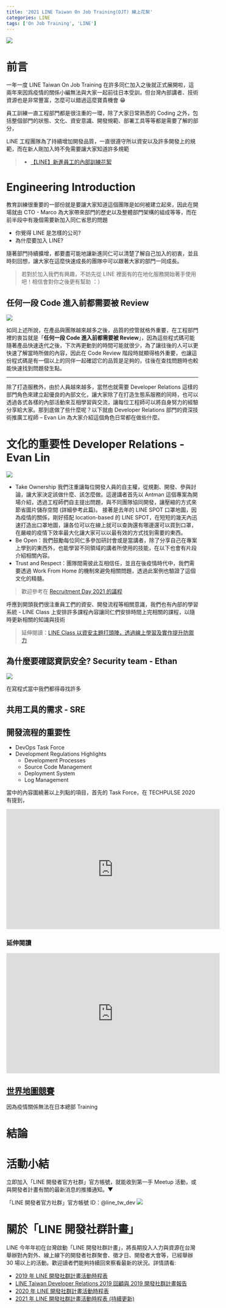 ```yaml
---
title: '2021 LINE Taiwan On Job Training(OJT) 線上花絮'
categories: LINE
tags: ['On Job Training', 'LINE']
---
```


<style>
  section.compact {
    font-size: 150%  
  }
  img[alt~="center"] {
    display: block;
    margin: 0 auto;
  }
</style>

![](https://nijialin.com/images/2021/ojt/1.png)

# 前言

一年一度 LINE Taiwan On Job Training 在許多同仁加入之後就正式展開啦，這兩年來因爲疫情的關係小編無法與大家一起前往日本受訓，但台灣內部講者、技術資源也是非常豐富，怎麼可以錯過這麼寶貴機會 😁

員工訓練一直工程部門都是很注重的一環，除了大家日常熟悉的 Coding 之外，包括整個部門的狀態、文化、資安意識、開發規範、部署工具等等都是需要了解的部分，

LINE 工程團隊為了持續增加開發品質，一直很遵守所以資安以及許多開發上的規範，而在新人剛加入時不免需要讓大家知道許多規範

> - [【LINE】新進員工的內部訓練花絮](https://engineering.linecorp.com/zh-hant/blog/2020-new-employee-traning/)

<!-- more -->

# Engineering Introduction

教育訓練很重要的一部份就是要讓大家知道這個團隊是如何被建立起來，因此在開場就由 CTO - Marco 為大家帶來部門的歷史以及整體部門架構的組成等等，而在前半段中有幾個需要新加入同仁省思的問題

- 你覺得 LINE 是怎樣的公司?
- 為什麼要加入 LINE?

隨著部門持續擴增，都要盡可能地讓新進同仁可以清楚了解自己加入的初衷，並且時刻回想，讓大家在這麼快速成長的團隊中可以跟著大家的部門一同成長。

> 若對於加入我們有興趣，不妨先從 LINE 裡面有的在地化服務開始著手使用吧！相信會對你之後更有幫助 ：）

## 任何一段 Code 進入前都需要被 Review

![](https://nijialin.com/images/2021/ojt/2.png)

如同上述所說，在產品與團隊越來越多之後，品質的控管就格外重要，在工程部門裡的衷旨就是「**任何一段 Code 進入前都需要被 Review**」，因為這些程式碼可能隨著產品快速迭代之後，下次再更動到的時間可能就很少，為了讓往後的人可以更快速了解當時所做的內容，因此在 Code Review 階段時就顯得格外重要，也讓這份程式碼是有一個以上的同伴一起確認它的品質是足夠的，往後在查找問題時也較能快速找到問題發生點。

---

除了打造服務外，由於人員越來越多，當然也就需要 Developer Relations 這樣的部門角色來建立起優良的內部文化，讓大家除了在打造生態系服務的同時，也可以透過各式各樣的內部活動來互相學習與交流，讓每位工程師可以將自身努力的經驗分享給大家。那到底做了些什麼呢？以下就由 Developer Relations 部門的資深技術推廣工程師 – Evan Lin 為大家介紹這個角色日常都在做些什麼。

# 文化的重要性 Developer Relations - Evan Lin

![](https://nijialin.com/images/2021/ojt/4.png)

- Take Ownership
  我們注重讓每位開發人員的自主權，從規劃、開發、參與討論，讓大家決定該做什麼、該怎麼做。這邊講者首先以 Antman 這個專案為開場介紹，透過工程師們自主提出問題，與不同團隊協同開發，讓壓縮的方式來節省圖片儲存空間 (詳細參考此篇)。
  接著是去年的 LINE SPOT 口罩地圖，因為疫情的關係，剛好搭配 location-based 的 LINE SPOT，在短短的幾天內迅速打造出口罩地圖，讓各位可以在線上就可以查詢還有哪邊還可以買到口罩，在嚴峻的疫情下效率最大化讓大家可以以最有效的方式找到需要的東西。
- Be Open：我們鼓勵每位同仁多參加研討會或是當講者，除了分享自己在專案上學到的東西外，也能學習不同領域的講者所使用的技能，在以下也會有片段介紹相關內容。
- Trust and Respect：團隊間需彼此互相信任，並且在後疫情時代中，我們需要透過 Work From Home 的機制來避免相關問題，透過此案例也驗證了這個文化的精髓。

> 歡迎參考在 [Recruitment Day 2021 的議程](https://engineering.linecorp.com/zh-hant/blog/line-recruitment-day-2021/#internal-developer-relations)

呼應到開頭我們很注重員工們的資安、開發流程等相關意識，我們也有內部的學習系統 - LINE Class 上安排許多課程內容讓同仁們安排時間上完相關的課程，以隨時更新相關的知識與技術

> 延伸閱讀：[LINE Class 以資安主題打頭陣，透過線上學習及實作提升防禦力](https://www.ithome.com.tw/pr/139429)

## 為什麼要確認資訊安全? Security team - Ethan

![](https://nijialin.com/images/2021/ojt/6.png)

在寫程式當中我們都得尋找許多

## 共用工具的需求 - SRE

## 開發流程的重要性

- DevOps Task Force
- Development Regulations Highlights
  - Development Processes
  - Source Code Management
  - Deployment System
  - Log Management

當中的內容圍繞著以上列點的項目，首先的 Task Force，在 TECHPULSE 2020 有提到，

<iframe width="560" height="315" src="https://www.youtube.com/embed/XE7-xpTCCTM?start=945" title="YouTube video player" frameborder="0" allow="accelerometer; autoplay; clipboard-write; encrypted-media; gyroscope; picture-in-picture" allowfullscreen></iframe>

### 延伸閱讀

<iframe width="560" height="315" src="https://www.youtube.com/embed/CfPf9VtvkNk" title="YouTube video player" frameborder="0" allow="accelerometer; autoplay; clipboard-write; encrypted-media; gyroscope; picture-in-picture" allowfullscreen></iframe>

## [世界地圖競賽](https://virtualvacation.us/guess)

因為疫情關係無法在日本總部 Training

# 結論

# 活動小結

立即加入「LINE 開發者官方社群」官方帳號，就能收到第一手 Meetup 活動，或與開發者計畫有關的最新消息的推播通知。▼

「LINE 開發者官方社群」官方帳號 ID：@line_tw_dev
![](https://www.evanlin.com/images/2020/line-tw-dev-qr.png)

# 關於「LINE 開發社群計畫」

LINE 今年年初在台灣啟動「LINE 開發社群計畫」，將長期投入人力與資源在台灣舉辦對內對外、線上線下的開發者社群聚會、徵才日、開發者大會等，已經舉辦 30 場以上的活動。歡迎讀者們能夠持續回來察看最新的狀況。詳情請看:

- [2019 年 LINE 開發社群計畫活動時程表](https://engineering.linecorp.com/zh-hant/blog/line-taiwan-developer-relations-2019-plan/)
- [LINE Taiwan Developer Relations 2019 回顧與 2019 開發社群計畫報告](https://engineering.linecorp.com/zh-hant/blog/line-taiwan-developer-relations-2019/)
- [2020 年 LINE 開發社群計畫活動時程表](https://engineering.linecorp.com/zh-hant/blog/2020-line-tw-devrel/)
- [2021 年 LINE 開發社群計畫活動時程表 (持續更新)](https://engineering.linecorp.com/zh-hant/blog/2021-line-tw-devrel/)
